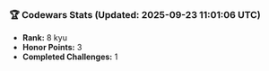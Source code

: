 ### 🏆 Codewars Stats (Updated: 2025-09-23 11:01:06 UTC)

- **Rank:** 8 kyu
- **Honor Points:** 3
- **Completed Challenges:** 1
